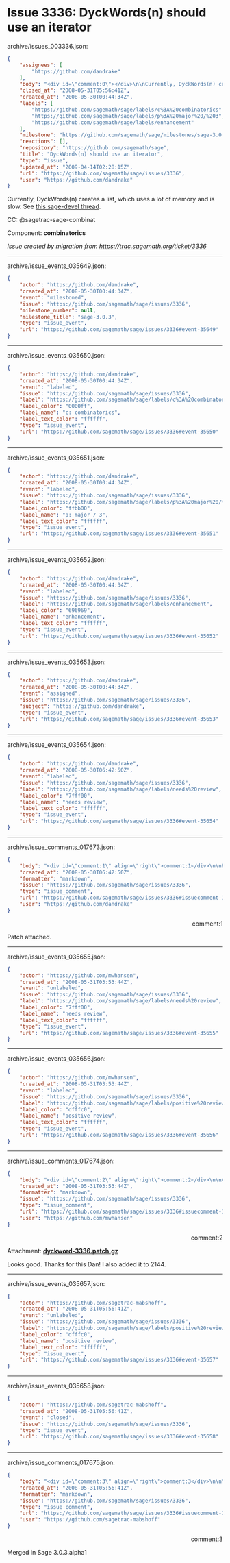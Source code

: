 # Issue 3336: DyckWords(n) should use an iterator

archive/issues_003336.json:
```json
{
    "assignees": [
        "https://github.com/dandrake"
    ],
    "body": "<div id=\"comment:0\"></div>\n\nCurrently, DyckWords(n) creates a list, which uses a lot of memory and is slow. See [this sage-devel thread](http://groups.google.com/group/sage-devel/browse_thread/thread/8b739bb399f2e3d4).\n\nCC:  @sagetrac-sage-combinat\n\nComponent: **combinatorics**\n\n_Issue created by migration from https://trac.sagemath.org/ticket/3336_\n\n",
    "closed_at": "2008-05-31T05:56:41Z",
    "created_at": "2008-05-30T00:44:34Z",
    "labels": [
        "https://github.com/sagemath/sage/labels/c%3A%20combinatorics",
        "https://github.com/sagemath/sage/labels/p%3A%20major%20/%203",
        "https://github.com/sagemath/sage/labels/enhancement"
    ],
    "milestone": "https://github.com/sagemath/sage/milestones/sage-3.0.3",
    "reactions": [],
    "repository": "https://github.com/sagemath/sage",
    "title": "DyckWords(n) should use an iterator",
    "type": "issue",
    "updated_at": "2009-04-14T02:28:15Z",
    "url": "https://github.com/sagemath/sage/issues/3336",
    "user": "https://github.com/dandrake"
}
```
<div id="comment:0"></div>

Currently, DyckWords(n) creates a list, which uses a lot of memory and is slow. See [this sage-devel thread](http://groups.google.com/group/sage-devel/browse_thread/thread/8b739bb399f2e3d4).

CC:  @sagetrac-sage-combinat

Component: **combinatorics**

_Issue created by migration from https://trac.sagemath.org/ticket/3336_





---

archive/issue_events_035649.json:
```json
{
    "actor": "https://github.com/dandrake",
    "created_at": "2008-05-30T00:44:34Z",
    "event": "milestoned",
    "issue": "https://github.com/sagemath/sage/issues/3336",
    "milestone_number": null,
    "milestone_title": "sage-3.0.3",
    "type": "issue_event",
    "url": "https://github.com/sagemath/sage/issues/3336#event-35649"
}
```



---

archive/issue_events_035650.json:
```json
{
    "actor": "https://github.com/dandrake",
    "created_at": "2008-05-30T00:44:34Z",
    "event": "labeled",
    "issue": "https://github.com/sagemath/sage/issues/3336",
    "label": "https://github.com/sagemath/sage/labels/c%3A%20combinatorics",
    "label_color": "0000ff",
    "label_name": "c: combinatorics",
    "label_text_color": "ffffff",
    "type": "issue_event",
    "url": "https://github.com/sagemath/sage/issues/3336#event-35650"
}
```



---

archive/issue_events_035651.json:
```json
{
    "actor": "https://github.com/dandrake",
    "created_at": "2008-05-30T00:44:34Z",
    "event": "labeled",
    "issue": "https://github.com/sagemath/sage/issues/3336",
    "label": "https://github.com/sagemath/sage/labels/p%3A%20major%20/%203",
    "label_color": "ffbb00",
    "label_name": "p: major / 3",
    "label_text_color": "ffffff",
    "type": "issue_event",
    "url": "https://github.com/sagemath/sage/issues/3336#event-35651"
}
```



---

archive/issue_events_035652.json:
```json
{
    "actor": "https://github.com/dandrake",
    "created_at": "2008-05-30T00:44:34Z",
    "event": "labeled",
    "issue": "https://github.com/sagemath/sage/issues/3336",
    "label": "https://github.com/sagemath/sage/labels/enhancement",
    "label_color": "696969",
    "label_name": "enhancement",
    "label_text_color": "ffffff",
    "type": "issue_event",
    "url": "https://github.com/sagemath/sage/issues/3336#event-35652"
}
```



---

archive/issue_events_035653.json:
```json
{
    "actor": "https://github.com/dandrake",
    "created_at": "2008-05-30T00:44:34Z",
    "event": "assigned",
    "issue": "https://github.com/sagemath/sage/issues/3336",
    "subject": "https://github.com/dandrake",
    "type": "issue_event",
    "url": "https://github.com/sagemath/sage/issues/3336#event-35653"
}
```



---

archive/issue_events_035654.json:
```json
{
    "actor": "https://github.com/dandrake",
    "created_at": "2008-05-30T06:42:50Z",
    "event": "labeled",
    "issue": "https://github.com/sagemath/sage/issues/3336",
    "label": "https://github.com/sagemath/sage/labels/needs%20review",
    "label_color": "7fff00",
    "label_name": "needs review",
    "label_text_color": "ffffff",
    "type": "issue_event",
    "url": "https://github.com/sagemath/sage/issues/3336#event-35654"
}
```



---

archive/issue_comments_017673.json:
```json
{
    "body": "<div id=\"comment:1\" align=\"right\">comment:1</div>\n\nPatch attached.",
    "created_at": "2008-05-30T06:42:50Z",
    "formatter": "markdown",
    "issue": "https://github.com/sagemath/sage/issues/3336",
    "type": "issue_comment",
    "url": "https://github.com/sagemath/sage/issues/3336#issuecomment-17673",
    "user": "https://github.com/dandrake"
}
```

<div id="comment:1" align="right">comment:1</div>

Patch attached.



---

archive/issue_events_035655.json:
```json
{
    "actor": "https://github.com/mwhansen",
    "created_at": "2008-05-31T03:53:44Z",
    "event": "unlabeled",
    "issue": "https://github.com/sagemath/sage/issues/3336",
    "label": "https://github.com/sagemath/sage/labels/needs%20review",
    "label_color": "7fff00",
    "label_name": "needs review",
    "label_text_color": "ffffff",
    "type": "issue_event",
    "url": "https://github.com/sagemath/sage/issues/3336#event-35655"
}
```



---

archive/issue_events_035656.json:
```json
{
    "actor": "https://github.com/mwhansen",
    "created_at": "2008-05-31T03:53:44Z",
    "event": "labeled",
    "issue": "https://github.com/sagemath/sage/issues/3336",
    "label": "https://github.com/sagemath/sage/labels/positive%20review",
    "label_color": "dfffc0",
    "label_name": "positive review",
    "label_text_color": "ffffff",
    "type": "issue_event",
    "url": "https://github.com/sagemath/sage/issues/3336#event-35656"
}
```



---

archive/issue_comments_017674.json:
```json
{
    "body": "<div id=\"comment:2\" align=\"right\">comment:2</div>\n\nAttachment: **[dyckword-3336.patch.gz](https://github.com/sagemath/sage/files/ticket3336/dyckword-3336.patch.gz)**\n\nLooks good.  Thanks for this Dan!  I also added it to 2144.",
    "created_at": "2008-05-31T03:53:44Z",
    "formatter": "markdown",
    "issue": "https://github.com/sagemath/sage/issues/3336",
    "type": "issue_comment",
    "url": "https://github.com/sagemath/sage/issues/3336#issuecomment-17674",
    "user": "https://github.com/mwhansen"
}
```

<div id="comment:2" align="right">comment:2</div>

Attachment: **[dyckword-3336.patch.gz](https://github.com/sagemath/sage/files/ticket3336/dyckword-3336.patch.gz)**

Looks good.  Thanks for this Dan!  I also added it to 2144.



---

archive/issue_events_035657.json:
```json
{
    "actor": "https://github.com/sagetrac-mabshoff",
    "created_at": "2008-05-31T05:56:41Z",
    "event": "unlabeled",
    "issue": "https://github.com/sagemath/sage/issues/3336",
    "label": "https://github.com/sagemath/sage/labels/positive%20review",
    "label_color": "dfffc0",
    "label_name": "positive review",
    "label_text_color": "ffffff",
    "type": "issue_event",
    "url": "https://github.com/sagemath/sage/issues/3336#event-35657"
}
```



---

archive/issue_events_035658.json:
```json
{
    "actor": "https://github.com/sagetrac-mabshoff",
    "created_at": "2008-05-31T05:56:41Z",
    "event": "closed",
    "issue": "https://github.com/sagemath/sage/issues/3336",
    "type": "issue_event",
    "url": "https://github.com/sagemath/sage/issues/3336#event-35658"
}
```



---

archive/issue_comments_017675.json:
```json
{
    "body": "<div id=\"comment:3\" align=\"right\">comment:3</div>\n\nMerged in Sage 3.0.3.alpha1",
    "created_at": "2008-05-31T05:56:41Z",
    "formatter": "markdown",
    "issue": "https://github.com/sagemath/sage/issues/3336",
    "type": "issue_comment",
    "url": "https://github.com/sagemath/sage/issues/3336#issuecomment-17675",
    "user": "https://github.com/sagetrac-mabshoff"
}
```

<div id="comment:3" align="right">comment:3</div>

Merged in Sage 3.0.3.alpha1
